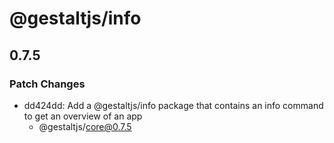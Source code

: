 # @gestaltjs/info

## 0.7.5

### Patch Changes

- dd424dd: Add a @gestaltjs/info package that contains an info command to get an overview of an app
  - @gestaltjs/core@0.7.5

